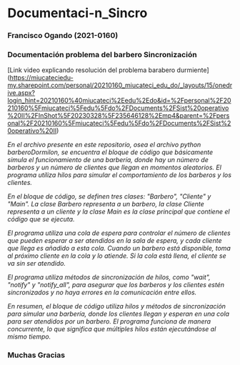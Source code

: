 # Documentaci-n_Sincro
### Francisco Ogando (2021-0160)
### Documentación problema del barbero Sincronización
[Link video explicando resolución del problema barabero durmiente] (https://miucateciedu-my.sharepoint.com/personal/20210160_miucateci_edu_do/_layouts/15/onedrive.aspx?login_hint=20210160%40miucateci%2Eedu%2Edo&id=%2Fpersonal%2F20210160%5Fmiucateci%5Fedu%5Fdo%2FDocuments%2FSist%20operativo%20II%2FInShot%5F20230328%5F235646128%2Emp4&parent=%2Fpersonal%2F20210160%5Fmiucateci%5Fedu%5Fdo%2FDocuments%2FSist%20operativo%20II)

*En el archivo presente en este repositorio, osea el archivo python barberoDormilon, se encuentra el bloque de código que básicamente simula el funcionamiento de una barbería, donde hay un número de barberos y un número de clientes que llegan en momentos aleatorios. El programa utiliza hilos para simular el comportamiento de los barberos y los clientes.* 

*En el bloque de código, se definen tres clases: "Barbero", "Cliente" y "Main". La clase Barbero representa a un barbero, la clase Cliente representa a un cliente y la clase Main es la clase principal que contiene el código que se ejecuta.* 

*El programa utiliza una cola de espera para controlar el número de clientes que pueden esperar a ser atendidos en la sala de espera, y cada cliente que llega es añadido a esta cola. Cuando un barbero está disponible, toma al próximo cliente en la cola y lo atiende. Si la cola está llena, el cliente se va sin ser atendido.* 

*El programa utiliza métodos de sincronización de hilos, como "wait", "notify" y "notify_all", para asegurar que los barberos y los clientes estén sincronizados y no haya errores en la comunicación entre ellos.* 

*En resumen, el bloque de código utiliza hilos y métodos de sincronización para simular una barbería, donde los clientes llegan y esperan en una cola para ser atendidos por un barbero. El programa funciona de manera concurrente, lo que significa que múltiples hilos están ejecutándose al mismo tiempo.* 

### Muchas Gracias

